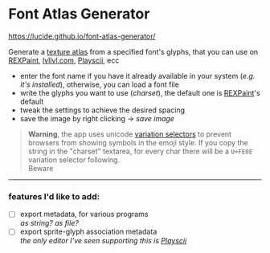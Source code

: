 # Font Atlas Generator

<https://lucide.github.io/font-atlas-generator/>

Generate a [texture atlas](https://en.wikipedia.org/wiki/Texture_atlas) from a specified font's glyphs, that you can use on [REXPaint](https://www.gridsagegames.com/rexpaint/), [lvllvl.com](https://lvllvl.com/), [Playscii](http://vectorpoem.com/playscii/), ecc

* enter the font name if you have it already available in your system (*e.g. it's installed*), otherwise, you can load a font file
* write the glyphs you want to use (*charset*), the default one is [REXPaint](https://www.gridsagegames.com/rexpaint/)'s default
* tweak the settings to achieve the desired spacing
* save the image by right clicking → *save image*

> **Warning**, the app uses unicode [variation selectors](https://en.wikipedia.org/wiki/Variation_Selectors_(Unicode_block)) to prevent browsers from showing symbols in the emoji style. If you copy the string in the "charset" textarea, for every char there will be a `U+FE0E` variation selector following.\
Beware

---

### features I'd like to add:

* [ ] export metadata, for various programs\
  *as string? as file?*
* [ ] export sprite-glyph association metadata\
  *the only editor I've seen supporting this is [Playscii](http://vectorpoem.com/playscii/)*
